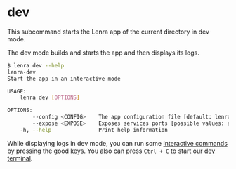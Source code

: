 # dev

This subcommand starts the Lenra app of the current directory in dev mode.

The dev mode builds and starts the app and then displays its logs.

```bash
$ lenra dev --help
lenra-dev 
Start the app in an interactive mode

USAGE:
    lenra dev [OPTIONS]

OPTIONS:
        --config <CONFIG>    The app configuration file [default: lenra.yml]
        --expose <EXPOSE>    Exposes services ports [possible values: app, devtool, postgres, mongo]
    -h, --help               Print help information
```

While displaying logs in dev mode, you can run some [interactive commands](dev/interactive.md) by pressing the good keys.
You also can press `Ctrl + C` to start our [dev terminal](dev/terminal.md).


